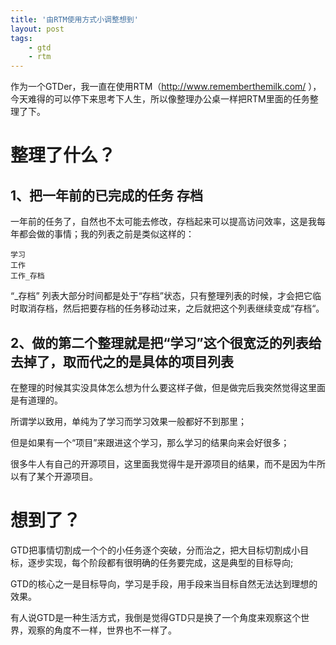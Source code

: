 ```yaml
---
title: '由RTM使用方式小调整想到'
layout: post
tags:
    - gtd
    - rtm
---
```


作为一个GTDer，我一直在使用RTM（<http://www.rememberthemilk.com/>    ），今天难得的可以停下来思考下人生，所以像整理办公桌一样把RTM里面的任务整理了下。

# 整理了什么？

## 1、把一年前的已完成的任务 存档
一年前的任务了，自然也不太可能去修改，存档起来可以提高访问效率，这是我每年都会做的事情；我的列表之前是类似这样的：  


```
学习
工作
工作_存档
```

“_存档” 列表大部分时间都是处于“存档”状态，只有整理列表的时候，才会把它临时取消存档，然后把要存档的任务移动过来，之后就把这个列表继续变成“存档“。

## 2、做的第二个整理就是把“学习”这个很宽泛的列表给去掉了，取而代之的是具体的项目列表
在整理的时候其实没具体怎么想为什么要这样子做，但是做完后我突然觉得这里面是有道理的。

所谓学以致用，单纯为了学习而学习效果一般都好不到那里；  

但是如果有一个“项目”来跟进这个学习，那么学习的结果向来会好很多；  

很多牛人有自己的开源项目，这里面我觉得牛是开源项目的结果，而不是因为牛所以有了某个开源项目。  


# 想到了？
GTD把事情切割成一个个的小任务逐个突破，分而治之，把大目标切割成小目标，逐步实现，每个阶段都有很明确的任务要完成，这是典型的目标导向;  

GTD的核心之一是目标导向，学习是手段，用手段来当目标自然无法达到理想的效果。

有人说GTD是一种生活方式，我倒是觉得GTD只是换了一个角度来观察这个世界，观察的角度不一样，世界也不一样了。